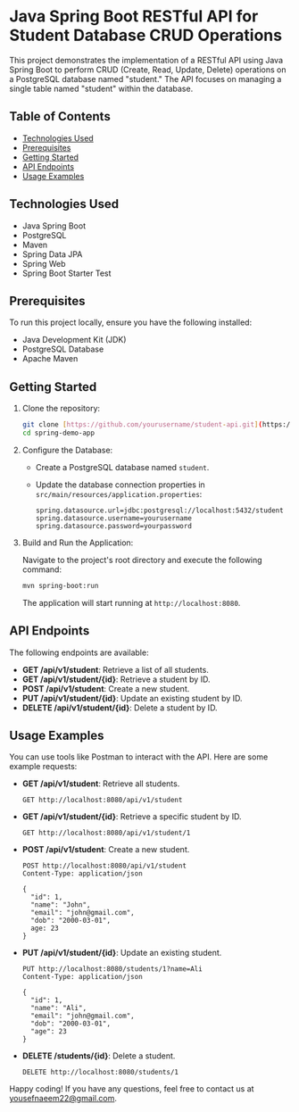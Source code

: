 # Java Spring Boot RESTful API for Student Database CRUD Operations

This project demonstrates the implementation of a RESTful API using Java Spring Boot to perform CRUD (Create, Read, Update, Delete) operations on a PostgreSQL database named "student." The API focuses on managing a single table named "student" within the database.

## Table of Contents

- [Technologies Used](#technologies-used)
- [Prerequisites](#prerequisites)
- [Getting Started](#getting-started)
- [API Endpoints](#api-endpoints)
- [Usage Examples](#usage-examples)


## Technologies Used

- Java Spring Boot
- PostgreSQL
- Maven
- Spring Data JPA
- Spring Web
- Spring Boot Starter Test

## Prerequisites

To run this project locally, ensure you have the following installed:

- Java Development Kit (JDK)
- PostgreSQL Database
- Apache Maven

## Getting Started

1. Clone the repository:

   ```bash
   git clone [https://github.com/yourusername/student-api.git](https://github.com/YousefNaeemHakim/spring-demo-app.git)
   cd spring-demo-app
   ```

2. Configure the Database:

    - Create a PostgreSQL database named `student`.
    - Update the database connection properties in `src/main/resources/application.properties`:

      ```properties
      spring.datasource.url=jdbc:postgresql://localhost:5432/student
      spring.datasource.username=yourusername
      spring.datasource.password=yourpassword
      ```

3. Build and Run the Application:

   Navigate to the project's root directory and execute the following command:

   ```bash
   mvn spring-boot:run
   ```

   The application will start running at `http://localhost:8080`.

## API Endpoints

The following endpoints are available:

- **GET /api/v1/student**: Retrieve a list of all students.
- **GET /api/v1/student/{id}**: Retrieve a student by ID.
- **POST /api/v1/student**: Create a new student.
- **PUT /api/v1/student/{id}**: Update an existing student by ID.
- **DELETE /api/v1/student/{id}**: Delete a student by ID.

## Usage Examples

You can use tools like Postman to interact with the API. Here are some example requests:

- **GET /api/v1/student**: Retrieve all students.

  ```http
  GET http://localhost:8080/api/v1/student
  ```

- **GET /api/v1/student/{id}**: Retrieve a specific student by ID.

  ```http
  GET http://localhost:8080/api/v1/student/1
  ```

- **POST /api/v1/student**: Create a new student.

  ```http
  POST http://localhost:8080/api/v1/student
  Content-Type: application/json

  {
    "id": 1,
    "name": "John",
    "email": "john@gmail.com",
    "dob": "2000-03-01",
    age: 23
  }
  ```

- **PUT /api/v1/student/{id}**: Update an existing student.

  ```http
  PUT http://localhost:8080/students/1?name=Ali
  Content-Type: application/json

  {
    "id": 1,
    "name": "Ali",
    "email": "john@gmail.com",
    "dob": "2000-03-01",
    "age": 23
  }
  ```

- **DELETE /students/{id}**: Delete a student.

  ```http
  DELETE http://localhost:8080/students/1
  ```

Happy coding! If you have any questions, feel free to contact us at yousefnaeem22@gmail.com.
